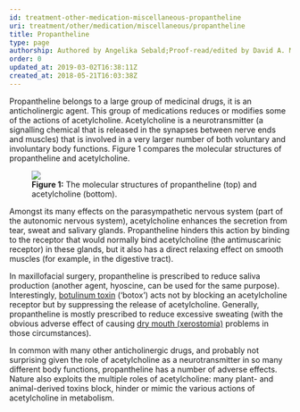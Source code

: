 ```yaml
---
id: treatment-other-medication-miscellaneous-propantheline
uri: treatment/other/medication/miscellaneous/propantheline
title: Propantheline
type: page
authorship: Authored by Angelika Sebald;Proof-read/edited by David A. Mitchell
order: 0
updated_at: 2019-03-02T16:38:11Z
created_at: 2018-05-21T16:03:38Z
---
```


<p>Propantheline belongs to a large group of medicinal drugs, it
    is an anticholinergic agent. This group of medications reduces
    or modifies some of the actions of acetylcholine. Acetylcholine
    is a neurotransmitter (a signalling chemical that is released
    in the synapses between nerve ends and muscles) that is involved
    in a very larger number of both voluntary and involuntary
    body functions. Figure 1 compares the molecular structures
    of propantheline and acetylcholine.</p>
<figure><img src="/treatment-other-medication-miscellaneous-propantheline-figure1.png">
    <figcaption><strong>Figure 1:</strong> The molecular structures of propantheline
        (top) and acetylcholine (bottom).</figcaption>
</figure>
<p>Amongst its many effects on the parasympathetic nervous system
    (part of the autonomic nervous system), acetylcholine enhances
    the secretion from tear, sweat and salivary glands. Propantheline
    hinders this action by binding to the receptor that would
    normally bind acetylcholine (the antimuscarinic receptor)
    in these glands, but it also has a direct relaxing effect
    on smooth muscles (for example, in the digestive tract).</p>
<p>In maxillofacial surgery, propantheline is prescribed to reduce
    saliva production (another agent, hyoscine, can be used for
    the same purpose). Interestingly, <a href="/treatment/other/medication/miscellaneous/botulinum">botulinum toxin</a>    (‘botox’) acts not by blocking an acetylcholine receptor
    but by suppressing the release of acetylcholine. Generally,
    propantheline is mostly prescribed to reduce excessive sweating
    (with the obvious adverse effect of causing <a href="/diagnosis/a-z/xerostomia/detailed">dry mouth (xerostomia)</a>    problems in those circumstances).</p>
<p>In common with many other anticholinergic drugs, and probably
    not surprising given the role of acetylcholine as a neurotransmitter
    in so many different body functions, propantheline has a
    number of adverse effects. Nature also exploits the multiple
    roles of acetylcholine: many plant- and animal-derived toxins
    block, hinder or mimic the various actions of acetylcholine
    in metabolism.</p>
